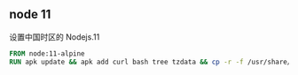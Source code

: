 ## node 11

设置中国时区的 Nodejs.11 

```dockerfile
FROM node:11-alpine
RUN apk update && apk add curl bash tree tzdata && cp -r -f /usr/share/zoneinfo/Hongkong /etc/localtime
```
